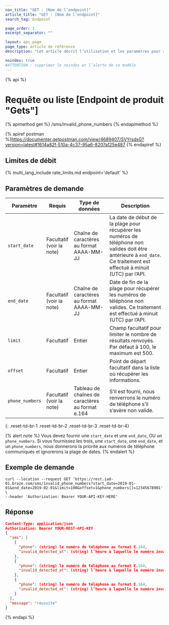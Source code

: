 ```yaml
---
nav_title: "GET : [Nom de l’endpoint]"
article_title: "GET : [Nom de l’endpoint]"
search_tag: Endpoint

page_order: 1
excerpt_separator: ""

layout: api_page
page_type: article de référence
description: "Cet article décrit l’utilisation et les paramètres pour se servir de l’endpoint Braze Get [nom de l’endpoint]."

noindex: true
#ATTENTION : supprimer le noindex et l’alerte de ce modèle
---
```

{% api %}
# Requête ou liste [Endpoint de produit "Gets"]

{% apimethod get %}
/sms/invalid_phone_numbers
{% endapimethod %}

<!--
Ceci est la description de l’endpoint. Les descriptions d’API commencent généralement par « Utilisez cet endpoint pour… »–>
Cet endpoint vous permet d’extraire une liste des numéros de téléphone considérés comme « non valides » dans un certain laps de temps.

<!-- Your postman link. Once you have published the endpoint to postman, you will be able get a direct link to the info in the postman docs to share here-->
{% apiref postman %}https://documenter.getpostman.com/view/4689407/SVYrsdsG?version=latest#1614a82f-510a-4c37-95a6-8207a125e487 {% endapiref %}

## Limites de débit

<!-- The rate limit of the endpoint. This pulls from /includes/rate_limits/ and displays specific endpoint limits based on the endpoint provided -->
{% multi_lang_include rate_limits.md endpoint='default' %}

## Paramètres de demande

<!--This is where you can give more information about your endpoint parameters. -->

| Paramètre | Requis | Type de données | Description |
| ----------|-----------| ----------|----- |
| `start_date` | Facultatif <br>(voir la note) | Chaîne de caractères au format AAAA-MM-JJ| La date de début de la plage pour récupérer les numéros de téléphone non valides doit être antérieure à `end_date`. Ce traitement est effectué à minuit (UTC) par l’API. |
| `end_date` | Facultatif <br>(voir la note) | Chaîne de caractères au format AAAA-MM-JJ | Date de fin de la plage pour récupérer les numéros de téléphone non valides. Ce traitement est effectué à minuit (UTC) par l’API. |
| `limit` | Facultatif | Entier | Champ facultatif pour limiter le nombre de résultats renvoyés. Par défaut à 100, le maximum est 500. |
| `offset` | Facultatif | Entier | Point de départ facultatif dans la liste où récupérer les informations. |
| `phone_numbers` | Facultatif <br>(voir la note) | Tableau de chaînes de caractères au format e.164 | S’il est fourni, nous renverrons le numéro de téléphone s’il s’avère non valide. |
{: .reset-td-br-1 .reset-td-br-2 .reset-td-br-3  .reset-td-br-4}

{% alert note %}
Vous devez fournir une `start_date` et une `end_date`, OU un `phone_numbers`. Si vous fournissez les trois, une `start_date`, une `end_date`, et un `phone_numbers`, nous donnerons la priorité aux numéros de téléphone communiqués et ignorerons la plage de dates.
{% endalert %}

## Exemple de demande

<!--The following example demonstrates a request that will pull a list of phone numbers that have been deemed invalid via the API:-->
```
curl --location --request GET 'https://rest.iad-01.braze.com/sms/invalid_phone_numbers?start_date=2019-01-01&end_date=2019-02-01&limit=100&offset=1&phone_numbers[]=12345678901' \
--header 'Authorization: Bearer YOUR-API-KEY-HERE'
```

## Réponse

<!-- An example response that defines the different variables returned-->
```json
Content-Type: application/json
Authorization: Bearer YOUR-REST-API-KEY
{
  "sms": [
    {
      "phone": (string) le numéro de téléphone au format E.164,
      "invalid_detected_at": (string) l’heure à laquelle le numéro invalide a été détecté dans le format ISO 8601
    },
    {
      "phone": (string) le numéro de téléphone au format E.164,
      "invalid_detected_at": (string) l’heure à laquelle le numéro invalide a été détecté dans le format ISO 8601
    },
    {
      "phone": (string) le numéro de téléphone au format E.164,
      "invalid_detected_at": (string) l’heure à laquelle le numéro invalide a été détecté dans le format ISO 8601
    }
  ],
  "message": "réussite"
}
```

{% endapi %}
